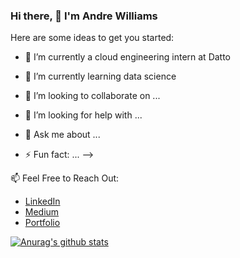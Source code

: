 ### Hi there, 👋 I'm Andre Williams 

<!--
**Andre-Williams22/Andre-Williams22** is a ✨ _special_ ✨ repository because its `README.md` (this file) appears on your GitHub profile.


<img src="https://github.com/Andre-Williams22/Clean-Blog/blob/master/flaskapp/static/images/carmel.png"> 
-->


Here are some ideas to get you started:

- 🔭 I’m currently a cloud engineering intern at Datto
- 🌱 I’m currently learning data science 
- 👯 I’m looking to collaborate on ...
- 🤔 I’m looking for help with ...
- 💬 Ask me about ...

- ⚡ Fun fact: ...
-->


📫  Feel Free to Reach Out:
  - [LinkedIn](https://www.linkedin.com/in/andrewilliams22/)
  - [Medium](https://medium.com/@andre_williams)
  - [Portfolio](https://www.makeschool.com/portfolio/andre-williams)


[![Anurag's github stats](https://github-readme-stats.vercel.app/api?username=anuraghazra)](https://github.com/anuraghazra/github-readme-stats)
